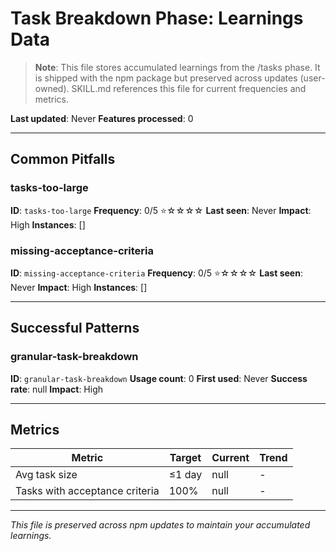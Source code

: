 # Task Breakdown Phase: Learnings Data

> **Note**: This file stores accumulated learnings from the /tasks phase. It is shipped with the npm package but preserved across updates (user-owned). SKILL.md references this file for current frequencies and metrics.

**Last updated**: Never
**Features processed**: 0

---

## Common Pitfalls

### tasks-too-large
**ID**: `tasks-too-large`
**Frequency**: 0/5 ⭐☆☆☆☆
**Last seen**: Never
**Impact**: High
**Instances**: []

### missing-acceptance-criteria
**ID**: `missing-acceptance-criteria`
**Frequency**: 0/5 ⭐☆☆☆☆
**Last seen**: Never
**Impact**: High
**Instances**: []

---

## Successful Patterns

### granular-task-breakdown
**ID**: `granular-task-breakdown`
**Usage count**: 0
**First used**: Never
**Success rate**: null
**Impact**: High

---

## Metrics

| Metric | Target | Current | Trend |
|--------|--------|---------|-------|
| Avg task size | ≤1 day | null | - |
| Tasks with acceptance criteria | 100% | null | - |

---

_This file is preserved across npm updates to maintain your accumulated learnings._
